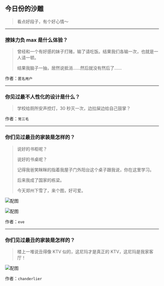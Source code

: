 ## 今日份的沙雕

> 看点好段子，有个好心情～


 
---

### 撩妹力负 max 是什么体验？

> 曾经和一个有好感的妹子打赌，输了请吃饭。结果我们各输一次，也就是一人请一顿。
> 
> 结果我脑子一抽，居然说抵消……然后就没有然后了……


作者：`匿名用户`

---

### 你见过最不人性化的设计是什么？

> 学校给厕所安声控灯，30 秒灭一次，边拉屎边给自己鼓掌？


作者：`常三毛`

---

### 你们见过最丑的家装是怎样的？

> 说好的书柜呢？
> 
> 说好的书桌呢？
> 
> 记得我爸笑眯眯的指着我屋子门外阳台这个桌子跟我说，你在这里学习。
> 
> 后来我成了国家的栋梁。
> 
> 今天郑州下雪了，来个图，好可爱。



![配图](http://pic2.zhimg.com/70/274ed8065dd6309be860dab6211e1c79_b.jpg)



![配图](http://pic1.zhimg.com/70/e3ddcef4fa6f6772f7ecacee98543308_b.jpg)


作者：`eve`

---

### 你们见过最丑的家装是怎样的？

> 楼上一堆说丑得像 KTV 似的，这尼玛才是真正的 KTV，这尼玛是我家客厅！



![配图](http://pic1.zhimg.com/70/dcf4decf0f8227de19051f29f7767998_b.jpg)


作者：`chanderlier`